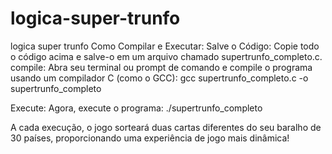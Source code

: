 # logica-super-trunfo
logica super trunfo
Como Compilar e Executar:
 Salve o Código: Copie todo o código acima e salve-o em um arquivo chamado supertrunfo_completo.c.
 compile: Abra seu terminal ou prompt de comando e compile o programa usando um compilador C (como o GCC):
   gcc supertrunfo_completo.c -o supertrunfo_completo

 Execute: Agora, execute o programa:
   ./supertrunfo_completo

A cada execução, o jogo sorteará duas cartas diferentes do seu baralho de 30 países, proporcionando uma experiência de jogo mais dinâmica!